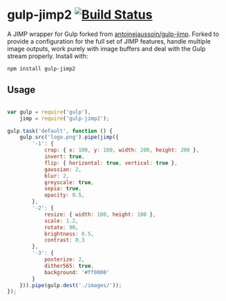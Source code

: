 # gulp-jimp2 [![Build Status](https://travis-ci.org/haydenbleasel/gulp-jimp2.svg?branch=master)](https://travis-ci.org/haydenbleasel/gulp-jimp2)

A JIMP wrapper for Gulp forked from [antoinejaussoin/gulp-jimp](https://github.com/antoinejaussoin/gulp-jimp). Forked to provide a configuration for the full set of JIMP features, handle multiple image outputs, work purely with image buffers and deal with the Gulp stream properly. Install with:

```
npm install gulp-jimp2
```

## Usage

```js

var gulp = require('gulp'),
    jimp = require('gulp-jimp2');

gulp.task('default', function () {
    gulp.src('logo.png').pipe(jimp({
        '-1': {
            crop: { x: 100, y: 100, width: 200, height: 200 },
            invert: true,
            flip: { horizontal: true, vertical: true },
            gaussian: 2,
            blur: 2,
            greyscale: true,
            sepia: true,
            opacity: 0.5,
        },
        '-2': {
            resize: { width: 100, height: 100 },
            scale: 1.2,
            rotate: 90,
            brightness: 0.5,
            contrast: 0.3
        },
        '-3': {
            posterize: 2,
            dither565: true,
            background: '#ff0000'
        }
    })).pipe(gulp.dest('./images/'));
});
```
